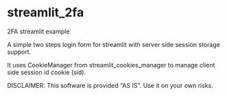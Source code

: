 # streamlit_2fa
 2FA streamlit example

A simple two steps login form for streamlit with server side session storage support.

It uses CookieManager from streamlit_cookies_manager to manage client side session id cookie (sid).

DISCLAIMER:
This software is provided "AS IS". 
Use it on your own risks.